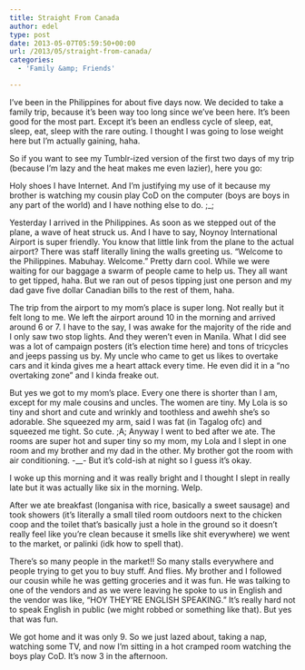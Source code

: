 ```yaml
---
title: Straight From Canada
author: edel
type: post
date: 2013-05-07T05:59:50+00:00
url: /2013/05/straight-from-canada/
categories:
  - 'Family &amp; Friends'

---
```

I&#8217;ve been in the Philippines for about five days now. We decided to take a family trip, because it&#8217;s been way too long since we&#8217;ve been here. It&#8217;s been good for the most part. Except it&#8217;s been an endless cycle of sleep, eat, sleep, eat, sleep with the rare outing. I thought I was going to lose weight here but I&#8217;m actually gaining, haha.

So if you want to see my Tumblr-ized version of the first two days of my trip (because I&#8217;m lazy and the heat makes me even lazier), here you go:

<!--more-->

Holy shoes I have Internet. And I’m justifying my use of it because my brother is watching my cousin play CoD on the computer (boys are boys in any part of the world) and I have nothing else to do. ;_;

Yesterday I arrived in the Philippines. As soon as we stepped out of the plane, a wave of heat struck us. And I have to say, Noynoy International Airport is super friendly. You know that little link from the plane to the actual airport? There was staff literally lining the walls greeting us. “Welcome to the Philippines. Mabuhay. Welcome.” Pretty darn cool. While we were waiting for our baggage a swarm of people came to help us. They all want to get tipped, haha. But we ran out of pesos tipping just one person and my dad gave five dollar Canadian bills to the rest of them, haha.

The trip from the airport to my mom’s place is super long. Not really but it felt long to me. We left the airport around 10 in the morning and arrived around 6 or 7. I have to the say, I was awake for the majority of the ride and I only saw two stop lights. And they weren’t even in Manila. What I did see was a lot of campaign posters (it’s election time here) and tons of tricycles and jeeps passing us by. My uncle who came to get us likes to overtake cars and it kinda gives me a heart attack every time. He even did it in a “no overtaking zone” and I kinda freake out.
  
But yes we got to my mom’s place. Every one there is shorter than I am, except for my male cousins and uncles. The women are tiny. My Lola is so tiny and short and cute and wrinkly and toothless and awehh she’s so adorable. She squeezed my arm, said I was fat (in Tagalog ofc) and squeezed me tight. So cute. ;A; Anyway I went to bed after we ate. The rooms are super hot and super tiny so my mom, my Lola and I slept in one room and my brother and my dad in the other. My brother got the room with air conditioning. -__- But it’s cold-ish at night so I guess it’s okay.
  
I woke up this morning and it was really bright and I thought I slept in really late but it was actually like six in the morning. Welp.

After we ate breakfast (longanisa with rice, basically a sweet sausage) and took showers (it’s literally a small tiled room outdoors next to the chicken coop and the toilet that’s basically just a hole in the ground so it doesn’t really feel like you’re clean because it smells like shit everywhere) we went to the market, or palinki (idk how to spell that).

There’s so many people in the market!! So many stalls everywhere and people trying to get you to buy stuff. And flies. My brother and I followed our cousin while he was getting groceries and it was fun. He was talking to one of the vendors and as we were leaving he spoke to us in English and the vendor was like, “HOY THEY’RE ENGLISH SPEAKING.” It’s really hard not to speak English in public (we might robbed or something like that). But yes that was fun.

We got home and it was only 9. So we just lazed about, taking a nap, watching some TV, and now I’m sitting in a hot cramped room watching the boys play CoD. It’s now 3 in the afternoon.

<ol class="footnote">
</ol>